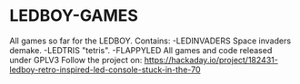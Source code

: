 # LEDBOY-GAMES
All games so far for the LEDBOY.
Contains:
-LEDINVADERS Space invaders demake.
-LEDTRIS "tetris".
-FLAPPYLED 
All games and code released under GPLV3
Follow the project on: https://hackaday.io/project/182431-ledboy-retro-inspired-led-console-stuck-in-the-70
